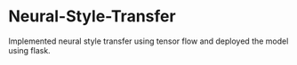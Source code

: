 # Neural-Style-Transfer
Implemented neural style transfer using tensor flow and deployed the model using flask.
